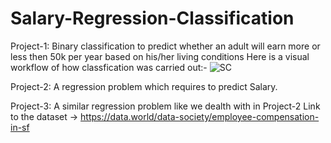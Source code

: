 # Salary-Regression-Classification
Project-1: Binary classification to predict whether an adult will earn more or less then 50k per year based on his/her living conditions
Here is a visual workflow of how classfication was carried out:-
![SC](https://user-images.githubusercontent.com/52332101/60405954-f193aa00-9bd0-11e9-8302-c4f704e76968.JPG)

Project-2: A regression problem which requires to predict Salary.

Project-3: A similar regression problem like we dealth with in Project-2
Link to the dataset -> https://data.world/data-society/employee-compensation-in-sf

